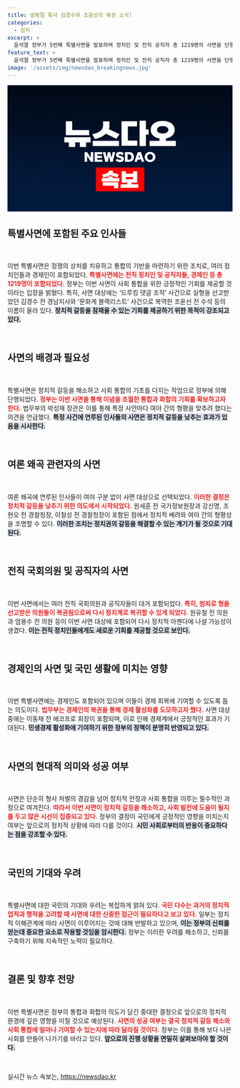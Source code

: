 ```yaml
---
title: 광복절 특사 김경수와 조윤선의 복권 소식!
categories:
  - 정치
excerpt: >
  윤석열 정부가 5번째 특별사면을 발표하며 정치인 및 전직 공직자 총 1219명의 사면을 단행했습니다. 김경수 전 경남지사와 여러 주요 인사들이 포함됐으며, 생계형 범죄자에도 혜택이 돌아갑니다. 복권을 통해 김경수는 향후 선거 출마가 가능해져 정치적인 파장이 예상됩니다.
feature_text: >
  윤석열 정부가 5번째 특별사면을 발표하며 정치인 및 전직 공직자 총 1219명의 사면을 단행했습니다. 김경수 전 경남지사와 여러 주요 인사들이 포함됐으며, 생계형 범죄자에도 혜택이 돌아갑니다. 복권을 통해 김경수는 향후 선거 출마가 가능해져 정치적인 파장이 예상됩니다.
image: '/assets/img/newsdao_breakingnews.jpg'
---
```


<p><img src="/assets/img/newsdao_breakingnews.jpg" alt="koreaapp 속보" /></p>

<h2 data-ke-size="size26">특별사면에 포함된 주요 인사들</h2>

<p data-ke-size="size16">&nbsp;</p>

<p>이번 특별사면은 정쟁의 상처를 치유하고 통합의 기반을 마련하기 위한 조치로, 여러 정치인들과 경제인이 포함되었다. <b><span style="color: #ee2323;">특별사면에는 전직 정치인 및 공직자들, 경제인 등 총 1219명이 포함되었다.</span></b> 정부는 이번 사면이 사회 통합을 위한 긍정적인 기회를 제공할 것이라는 입장을 밝혔다. 특히, 사면 대상에는 ‘드루킹 댓글 조작’ 사건으로 실형을 선고받았던 김경수 전 경남지사와 ‘문화계 블랙리스트’ 사건으로 복역한 조윤선 전 수석 등의 이름이 올라 있다. <b><span style="background-color: #21538527;">정치적 갈등을 잠재울 수 있는 기회를 제공하기 위한 목적이 강조되고 있다.</span></b> </p>

<p data-ke-size="size16">&nbsp;</p>

<h2 data-ke-size="size26">사면의 배경과 필요성</h2>

<p data-ke-size="size16">&nbsp;</p>

<p>특별사면은 정치적 갈등을 해소하고 사회 통합의 기초를 다지는 작업으로 정부에 의해 단행되었다. <b><span style="color: #ee2323;">정부는 이번 사면을 통해 이념을 초월한 통합과 화합의 기회를 확보하고자 한다.</span></b> 법무부의 박성재 장관은 이를 통해 특정 사안마다 여야 간의 형평을 맞추려 했다는 의견을 언급했다. <b><span style="background-color: #21538527;">특정 사건에 연루된 인사들의 사면은 정치적 갈등을 낮추는 효과가 있음을 시사한다.</span></b> </p>

<p data-ke-size="size16">&nbsp;</p>

<h2 data-ke-size="size26">여론 왜곡 관련자의 사면</h2>

<p data-ke-size="size16">&nbsp;</p>

<p>여론 왜곡에 연루된 인사들이 여야 구분 없이 사면 대상으로 선택되었다. <b><span style="color: #ee2323;">이러한 결정은 정치적 갈등을 낮추기 위한 의도에서 시작되었다.</span></b> 원세훈 전 국가정보원장과 강신명, 조현오 전 경찰청장, 이철성 전 경찰청장이 포함된 점에서 정치적 배려와 여야 간의 형평성을 조명할 수 있다. <b><span style="background-color: #21538527;">이러한 조치는 정치권의 갈등을 해결할 수 있는 계기가 될 것으로 기대된다.</span></b> </p>

<p data-ke-size="size16">&nbsp;</p>

<h2 data-ke-size="size26">전직 국회의원 및 공직자의 사면</h2>

<p data-ke-size="size16">&nbsp;</p>

<p>이번 사면에서는 여러 전직 국회의원과 공직자들이 대거 포함되었다. <b><span style="color: #ee2323;">특히, 범죄로 형을 선고받은 의원들이 복권됨으로써 다시 정치계로 복귀할 수 있게 되었다.</span></b> 원유철 전 의원과 엄용수 전 의원 등이 이번 사면 대상에 포함되어 다시 정치적 아젠다에 나설 가능성이 생겼다. <b><span style="background-color: #21538527;">이는 전직 정치인들에게도 새로운 기회를 제공할 것으로 보인다.</span></b> </p>

<p data-ke-size="size16">&nbsp;</p>

<h2 data-ke-size="size26">경제인의 사면 및 국민 생활에 미치는 영향</h2>

<p data-ke-size="size16">&nbsp;</p>

<p>이번 특별사면에는 경제인도 포함되어 있으며 이들이 경제 회복에 기여할 수 있도록 돕는 의도이다. <b><span style="color: #ee2323;">법무부는 경제인의 복권을 통해 경제 활성화를 도모하고자 했다.</span></b> 사면 대상 중에는 이동채 전 에코프로 회장이 포함되며, 이로 인해 경제계에서 긍정적인 효과가 기대된다. <b><span style="background-color: #21538527;">민생경제 활성화에 기여하기 위한 정부의 정책이 분명히 반영되고 있다.</span></b> </p>

<p data-ke-size="size16">&nbsp;</p>

<h2 data-ke-size="size26">사면의 현대적 의미와 성공 여부</h2>

<p data-ke-size="size16">&nbsp;</p>

<p>사면은 단순히 형사 처벌의 경감을 넘어 정치적 안정과 사회 통합을 이루는 필수적인 과정으로 여겨진다. <b><span style="color: #ee2323;">따라서 이번 사면이 정치적 갈등을 해소하고, 사회 발전에 도움이 될지를 두고 많은 시선이 집중되고 있다.</span></b> 정부의 결정이 국민에게 긍정적인 영향을 미치는지 여부는 앞으로의 정치적 상황에 따라 다를 것이다. <b><span style="background-color: #21538527;">시민 사회로부터의 반응이 중요하다는 점을 강조할 수 있다.</span></b> </p>

<p data-ke-size="size16">&nbsp;</p>

<h2 data-ke-size="size26">국민의 기대와 우려</h2>

<p data-ke-size="size16">&nbsp;</p>

<p>특별사면에 대한 국민의 기대와 우려는 복잡하게 얽혀 있다. <b><span style="color: #ee2323;">국민 다수는 과거의 정치적 업적과 행적을 고려할 때 사면에 대한 신중한 접근이 필요하다고 보고 있다.</span></b> 일부는 정치적 이해관계에 따라 사면이 이루어지는 것에 대해 반발하고 있으며, <b><span style="background-color: #21538527;">이는 정부의 신뢰를 얻는데 중요한 요소로 작용할 것임을 암시한다.</span></b> 정부는 이러한 우려를 해소하고, 신뢰를 구축하기 위해 지속적인 노력이 필요하다. </p>

<p data-ke-size="size16">&nbsp;</p>

<h2 data-ke-size="size26">결론 및 향후 전망</h2>

<p data-ke-size="size16">&nbsp;</p>

<p>이번 특별사면은 정부의 통합과 화합의 의도가 담긴 중대한 결정으로 앞으로의 정치적 환경에 깊은 영향을 미칠 것으로 예상된다. <b><span style="color: #ee2323;">사면의 성공 여부는 결국 정치적 갈등 해소와 사회 통합에 얼마나 기여할 수 있는지에 따라 달라질 것이다.</span></b> 정부는 이를 통해 보다 나은 사회를 만들어 나가기를 바라고 있다. <b><span style="background-color: #21538527;">앞으로의 진행 상황을 면밀히 살펴보아야 할 것이다.</span></b></p>

<p data-ke-size="size16">&nbsp;</p>
실시간 뉴스 속보는, <a href="https://newsdao.kr" rel="dofollow">https://newsdao.kr</a>


